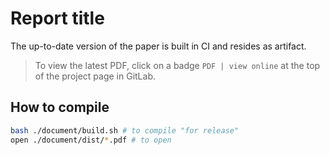 # Report title

The up-to-date version of the paper is built in CI and resides as artifact.

> To view the latest PDF, click on a badge `PDF | view online` at the top of the project page in GitLab.

## How to compile

```bash
bash ./document/build.sh # to compile "for release"
open ./document/dist/*.pdf # to open
```
